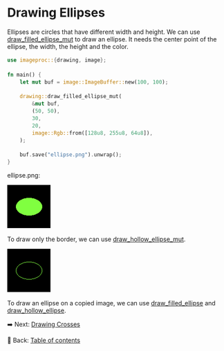 # Drawing Ellipses

Ellipses are circles that have different width and height.
We can use [draw_filled_ellipse_mut](https://docs.rs/imageproc/latest/imageproc/drawing/fn.draw_filled_ellipse_mut.html) to draw an ellipse.
It needs the center point of the ellipse, the width, the height and the color.

```rust
use imageproc::{drawing, image};

fn main() {
    let mut buf = image::ImageBuffer::new(100, 100);
    
    drawing::draw_filled_ellipse_mut(
        &mut buf,
        (50, 50),
        30,
        20,
        image::Rgb::from([128u8, 255u8, 64u8]),
    );

    buf.save("ellipse.png").unwrap();
}
```

ellipse.png:

![ellipse](./image/ellipse.png)

To draw only the border, we can use [draw_hollow_ellipse_mut](https://docs.rs/imageproc/latest/imageproc/drawing/fn.draw_hollow_ellipse_mut.html).

![ellipse_hollow](./image/ellipse_hollow.png)

To draw an ellipse on a copied image, we can use [draw_filled_ellipse](https://docs.rs/imageproc/latest/imageproc/drawing/fn.draw_filled_ellipse.html) and [draw_hollow_ellipse](https://docs.rs/imageproc/latest/imageproc/drawing/fn.draw_hollow_ellipse.html).

:arrow_right:  Next: [Drawing Crosses](./drawing_crosses.md)

:blue_book: Back: [Table of contents](./../README.md)
